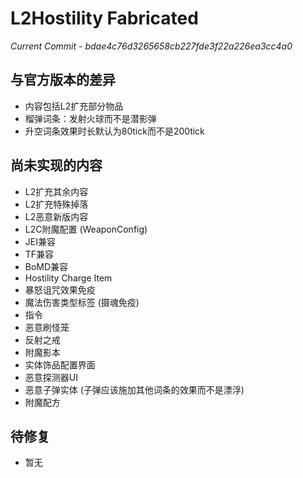 # L2Hostility Fabricated

*Current Commit - bdae4c76d3265658cb227fde3f22a226ea3cc4a0*

## 与官方版本的差异
 - 内容包括L2扩充部分物品
 - 榴弹词条：发射火球而不是潜影弹
 - 升空词条效果时长默认为80tick而不是200tick

## 尚未实现的内容
 - L2扩充其余内容
 - L2扩充特殊掉落
 - L2恶意新版内容
 - L2C附魔配置 (WeaponConfig)
 - JEI兼容
 - TF兼容
 - BoMD兼容
 - Hostility Charge Item
 - 暴怒诅咒效果免疫
 - 魔法伤害类型标签 (摄魂免疫)
 - 指令
 - 恶意刷怪笼
 - 反射之戒
 - 附魔影本
 - 实体饰品配置界面
 - 恶意探测器UI
 - 恶意子弹实体 (子弹应该施加其他词条的效果而不是漂浮)
 - 附魔配方

## 待修复
 - 暂无